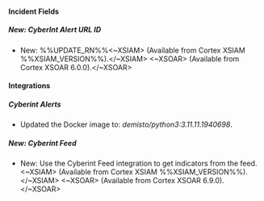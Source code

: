 
#### Incident Fields

##### New: CyberInt Alert URL ID

- New: %%UPDATE_RN%%<~XSIAM> (Available from Cortex XSIAM %%XSIAM_VERSION%%).</~XSIAM>
<~XSOAR> (Available from Cortex XSOAR 6.0.0).</~XSOAR>

#### Integrations

##### Cyberint Alerts

- Updated the Docker image to: *demisto/python3:3.11.11.1940698*.
##### New: Cyberint Feed

- New: Use the Cyberint Feed integration to get indicators from the feed.<~XSIAM> (Available from Cortex XSIAM %%XSIAM_VERSION%%).</~XSIAM>
<~XSOAR> (Available from Cortex XSOAR 6.9.0).</~XSOAR>
